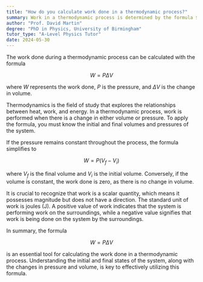 ```yaml
---
title: "How do you calculate work done in a thermodynamic process?"
summary: Work in a thermodynamic process is determined by the formula $W = P \Delta V$, where $W$ represents work, $P$ is pressure, and $\Delta V$ is the change in volume.
author: "Prof. David Martin"
degree: "PhD in Physics, University of Birmingham"
tutor_type: "A-Level Physics Tutor"
date: 2024-05-30
---
```


The work done during a thermodynamic process can be calculated with the formula 

$$
W = P \Delta V
$$

where $W$ represents the work done, $P$ is the pressure, and $\Delta V$ is the change in volume.

Thermodynamics is the field of study that explores the relationships between heat, work, and energy. In a thermodynamic process, work is performed when there is a change in either volume or pressure. To apply the formula, you must know the initial and final volumes and pressures of the system. 

If the pressure remains constant throughout the process, the formula simplifies to 

$$
W = P (V_f - V_i)
$$ 

where $V_f$ is the final volume and $V_i$ is the initial volume. Conversely, if the volume is constant, the work done is zero, as there is no change in volume.

It is crucial to recognize that work is a scalar quantity, which means it possesses magnitude but does not have a direction. The standard unit of work is joules (J). A positive value of work indicates that the system is performing work on the surroundings, while a negative value signifies that work is being done on the system by the surroundings.

In summary, the formula 

$$
W = P \Delta V
$$ 

is an essential tool for calculating the work done in a thermodynamic process. Understanding the initial and final states of the system, along with the changes in pressure and volume, is key to effectively utilizing this formula.
    